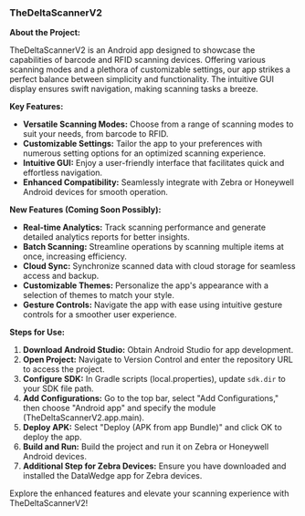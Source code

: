 ### TheDeltaScannerV2

**About the Project:**

TheDeltaScannerV2 is an Android app designed to showcase the capabilities of barcode and RFID scanning devices. Offering various scanning modes and a plethora of customizable settings, our app strikes a perfect balance between simplicity and functionality. The intuitive GUI display ensures swift navigation, making scanning tasks a breeze.

**Key Features:**
- **Versatile Scanning Modes:** Choose from a range of scanning modes to suit your needs, from barcode to RFID.
- **Customizable Settings:** Tailor the app to your preferences with numerous setting options for an optimized scanning experience.
- **Intuitive GUI:** Enjoy a user-friendly interface that facilitates quick and effortless navigation.
- **Enhanced Compatibility:** Seamlessly integrate with Zebra or Honeywell Android devices for smooth operation.

**New Features (Coming Soon Possibly):**
- **Real-time Analytics:** Track scanning performance and generate detailed analytics reports for better insights.
- **Batch Scanning:** Streamline operations by scanning multiple items at once, increasing efficiency.
- **Cloud Sync:** Synchronize scanned data with cloud storage for seamless access and backup.
- **Customizable Themes:** Personalize the app's appearance with a selection of themes to match your style.
- **Gesture Controls:** Navigate the app with ease using intuitive gesture controls for a smoother user experience.

**Steps for Use:**

1. **Download Android Studio:** Obtain Android Studio for app development.
2. **Open Project:** Navigate to Version Control and enter the repository URL to access the project.
3. **Configure SDK:** In Gradle scripts (local.properties), update `sdk.dir` to your SDK file path.
4. **Add Configurations:** Go to the top bar, select "Add Configurations," then choose "Android app" and specify the module (TheDeltaScannerV2.app.main).
5. **Deploy APK:** Select "Deploy (APK from app Bundle)" and click OK to deploy the app.
6. **Build and Run:** Build the project and run it on Zebra or Honeywell Android devices.
7. **Additional Step for Zebra Devices:** Ensure you have downloaded and installed the DataWedge app for Zebra devices.

Explore the enhanced features and elevate your scanning experience with TheDeltaScannerV2!
